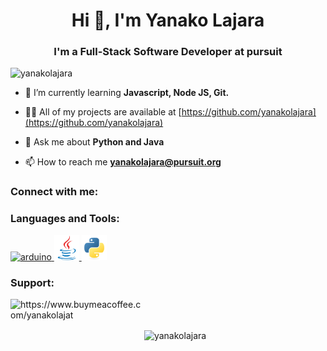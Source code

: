 <h1 align="center">Hi 👋, I'm Yanako Lajara</h1>
<h3 align="center">I'm a Full-Stack Software Developer at pursuit</h3>

<p align="left"> <img src="https://komarev.com/ghpvc/?username=yanakolajara&label=Profile%20views&color=0e75b6&style=flat" alt="yanakolajara" /> </p>

- 🌱 I’m currently learning **Javascript, Node JS, Git.**

- 👨‍💻 All of my projects are available at [https://github.com/yanakolajara](https://github.com/yanakolajara)

- 💬 Ask me about **Python and Java**

- 📫 How to reach me **yanakolajara@pursuit.org**

<h3 align="left">Connect with me:</h3>
<p align="left">
</p>

<h3 align="left">Languages and Tools:</h3>
<p align="left"> <a href="https://www.arduino.cc/" target="_blank" rel="noreferrer"> <img src="https://cdn.worldvectorlogo.com/logos/arduino-1.svg" alt="arduino" width="40" height="40"/> </a> <a href="https://www.java.com" target="_blank" rel="noreferrer"> <img src="https://raw.githubusercontent.com/devicons/devicon/master/icons/java/java-original.svg" alt="java" width="40" height="40"/> </a> <a href="https://www.python.org" target="_blank" rel="noreferrer"> <img src="https://raw.githubusercontent.com/devicons/devicon/master/icons/python/python-original.svg" alt="python" width="40" height="40"/> </a> </p>

<h3 align="left">Support:</h3>
<p><a href="https://www.buymeacoffee.com/https://www.buymeacoffee.com/yanakolajat"> <img align="left" src="https://cdn.buymeacoffee.com/buttons/v2/default-yellow.png" height="50" width="210" alt="https://www.buymeacoffee.com/yanakolajat" /></a></p><br><br>

<p>&nbsp;<img align="center" src="https://github-readme-stats.vercel.app/api?username=yanakolajara&show_icons=true&locale=en" alt="yanakolajara" /></p>
